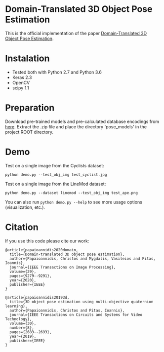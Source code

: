 # Domain-Translated 3D Object Pose Estimation

This is the official implementation of the paper [Domain-Translated 3D Object Pose Estimation](https://ieeexplore.ieee.org/abstract/document/9206072).

# Instalation
- Tested both with Python 2.7 and Python 3.6
- Keras 2.3
- OpenCV
- scipy 1.1

# Preparation
Download pre-trained models and pre-calculated database encodings from [here](https://drive.google.com/file/d/1CT1FiiXMNm0l7n7PRn2tgU5VTqQJ2Gwg/view?usp=sharing). Extract the .zip file and place the directory 'pose_models' in the project ROOT directory.

# Demo
Test on a single image from the Cyclists dataset:

`python demo.py --test_obj_img test_cyclist.jpg`

Test on a single image from the LineMod dataset:

`python demo.py --dataset linemod --test_obj_img test_ape.png`

You can also run `python demo.py --help` to see more usage options (visualization, etc.).

# Citation
If you use this code please cite our work:

```
@article{papaioannidis2020domain,
  title={Domain-translated 3D object pose estimation},
  author={Papaioannidis, Christos and Mygdalis, Vasileios and Pitas, Ioannis},
  journal={IEEE Transactions on Image Processing},
  volume={29},
  pages={9279--9291},
  year={2020},
  publisher={IEEE}
}

@article{papaioannidis20193d,
  title={3D object pose estimation using multi-objective quaternion learning},
  author={Papaioannidis, Christos and Pitas, Ioannis},
  journal={IEEE Transactions on Circuits and Systems for Video Technology},
  volume={30},
  number={8},
  pages={2683--2693},
  year={2019},
  publisher={IEEE}
}
```
